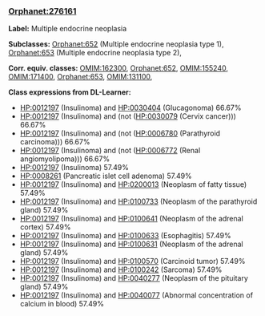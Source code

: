
### [Orphanet:276161](http://www.orpha.net/ORDO/Orphanet_276161)
**Label:** Multiple endocrine neoplasia

**Subclasses:** [Orphanet:652](http://www.orpha.net/ORDO/Orphanet_652) (Multiple endocrine neoplasia type 1), [Orphanet:653](http://www.orpha.net/ORDO/Orphanet_653) (Multiple endocrine neoplasia type 2), 

**Corr. equiv. classes:** [OMIM:162300](http://purl.obolibrary.org/obo/OMIM_162300), [Orphanet:652](http://www.orpha.net/ORDO/Orphanet_652), [OMIM:155240](http://purl.obolibrary.org/obo/OMIM_155240), [OMIM:171400](http://purl.obolibrary.org/obo/OMIM_171400), [Orphanet:653](http://www.orpha.net/ORDO/Orphanet_653), [OMIM:131100](http://purl.obolibrary.org/obo/OMIM_131100), 

**Class expressions from DL-Learner:**

- [HP:0012197](http://purl.obolibrary.org/obo/HP_0012197) (Insulinoma) and [HP:0030404](http://purl.obolibrary.org/obo/HP_0030404) (Glucagonoma) 66.67%
- [HP:0012197](http://purl.obolibrary.org/obo/HP_0012197) (Insulinoma) and (not ([HP:0030079](http://purl.obolibrary.org/obo/HP_0030079) (Cervix cancer))) 66.67%
- [HP:0012197](http://purl.obolibrary.org/obo/HP_0012197) (Insulinoma) and (not ([HP:0006780](http://purl.obolibrary.org/obo/HP_0006780) (Parathyroid carcinoma))) 66.67%
- [HP:0012197](http://purl.obolibrary.org/obo/HP_0012197) (Insulinoma) and (not ([HP:0006772](http://purl.obolibrary.org/obo/HP_0006772) (Renal angiomyolipoma))) 66.67%
- [HP:0012197](http://purl.obolibrary.org/obo/HP_0012197) (Insulinoma) 57.49%
- [HP:0008261](http://purl.obolibrary.org/obo/HP_0008261) (Pancreatic islet cell adenoma) 57.49%
- [HP:0012197](http://purl.obolibrary.org/obo/HP_0012197) (Insulinoma) and [HP:0200013](http://purl.obolibrary.org/obo/HP_0200013) (Neoplasm of fatty tissue) 57.49%
- [HP:0012197](http://purl.obolibrary.org/obo/HP_0012197) (Insulinoma) and [HP:0100733](http://purl.obolibrary.org/obo/HP_0100733) (Neoplasm of the parathyroid gland) 57.49%
- [HP:0012197](http://purl.obolibrary.org/obo/HP_0012197) (Insulinoma) and [HP:0100641](http://purl.obolibrary.org/obo/HP_0100641) (Neoplasm of the adrenal cortex) 57.49%
- [HP:0012197](http://purl.obolibrary.org/obo/HP_0012197) (Insulinoma) and [HP:0100633](http://purl.obolibrary.org/obo/HP_0100633) (Esophagitis) 57.49%
- [HP:0012197](http://purl.obolibrary.org/obo/HP_0012197) (Insulinoma) and [HP:0100631](http://purl.obolibrary.org/obo/HP_0100631) (Neoplasm of the adrenal gland) 57.49%
- [HP:0012197](http://purl.obolibrary.org/obo/HP_0012197) (Insulinoma) and [HP:0100570](http://purl.obolibrary.org/obo/HP_0100570) (Carcinoid tumor) 57.49%
- [HP:0012197](http://purl.obolibrary.org/obo/HP_0012197) (Insulinoma) and [HP:0100242](http://purl.obolibrary.org/obo/HP_0100242) (Sarcoma) 57.49%
- [HP:0012197](http://purl.obolibrary.org/obo/HP_0012197) (Insulinoma) and [HP:0040277](http://purl.obolibrary.org/obo/HP_0040277) (Neoplasm of the pituitary gland) 57.49%
- [HP:0012197](http://purl.obolibrary.org/obo/HP_0012197) (Insulinoma) and [HP:0040077](http://purl.obolibrary.org/obo/HP_0040077) (Abnormal concentration of calcium in blood) 57.49%


